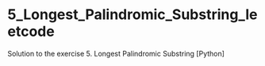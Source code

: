 # 5_Longest_Palindromic_Substring_leetcode
Solution to the exercise 5. Longest Palindromic Substring [Python]
